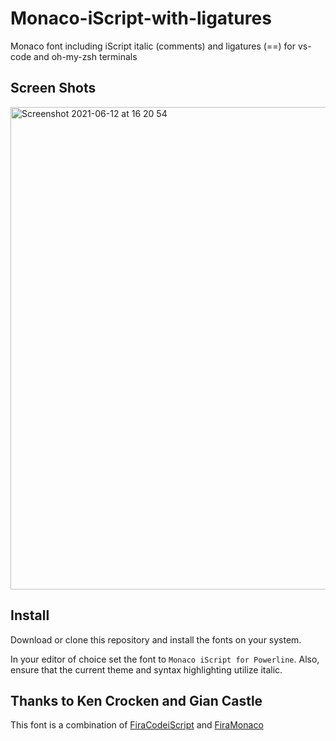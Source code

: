 # Monaco-iScript-with-ligatures
Monaco font including iScript italic (comments) and ligatures (==) for vs-code and oh-my-zsh terminals

## Screen Shots
<img width="772" alt="Screenshot 2021-06-12 at 16 20 54" src="https://user-images.githubusercontent.com/17784641/121781664-32124580-cba6-11eb-94bf-daece16c5bdb.png">

## Install

Download or clone this repository and install the fonts on your system.

In your editor of choice set the font to `Monaco iScript for Powerline`.  Also, ensure that the current theme and syntax highlighting utilize italic.

## Thanks to Ken Crocken and Gian Castle
This font is a combination of [FiraCodeiScript](https://github.com/kencrocken/FiraCodeiScript) and [FiraMonaco](https://github.com/GianCastle/FiraMonaco)
